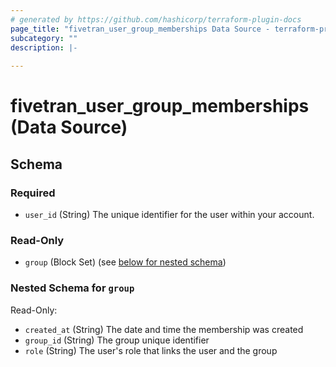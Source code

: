 ```yaml
---
# generated by https://github.com/hashicorp/terraform-plugin-docs
page_title: "fivetran_user_group_memberships Data Source - terraform-provider-fivetran"
subcategory: ""
description: |-
  
---
```


# fivetran_user_group_memberships (Data Source)





<!-- schema generated by tfplugindocs -->
## Schema

### Required

- `user_id` (String) The unique identifier for the user within your account.

### Read-Only

- `group` (Block Set) (see [below for nested schema](#nestedblock--group))

<a id="nestedblock--group"></a>
### Nested Schema for `group`

Read-Only:

- `created_at` (String) The date and time the membership was created
- `group_id` (String) The group unique identifier
- `role` (String) The user's role that links the user and the group
